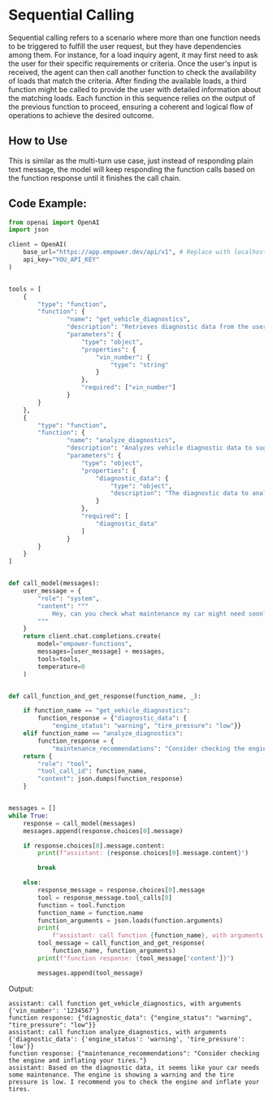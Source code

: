 # Sequential Calling

Sequential calling refers to a scenario where more than one function needs to be triggered to fulfill the user request, but they have dependencies among them. For instance, for a load inquiry agent, it may first need to ask the user for their specific requirements or criteria. Once the user's input is received, the agent can then call another function to check the availability of loads that match the criteria. After finding the available loads, a third function might be called to provide the user with detailed information about the matching loads. Each function in this sequence relies on the output of the previous function to proceed, ensuring a coherent and logical flow of operations to achieve the desired outcome.

## How to Use

This is similar as the multi-turn use case, just instead of responding plain text message, the model will keep responding the function calls based on the function response until it finishes the call chain.

## Code Example:

```python
from openai import OpenAI
import json

client = OpenAI(
    base_url="https://app.empower.dev/api/v1", # Replace with localhost if running in Llama.cpp server
    api_key="YOU_API_KEY"
)


tools = [
    {
        "type": "function",
        "function": {
                "name": "get_vehicle_diagnostics",
                "description": "Retrieves diagnostic data from the user's vehicle",
                "parameters": {
                    "type": "object",
                    "properties": {
                        "vin_number": {
                            "type": "string"
                        }
                    },
                    "required": ["vin_number"]
                }
        }
    },
    {
        "type": "function",
        "function": {
                "name": "analyze_diagnostics",
                "description": "Analyzes vehicle diagnostic data to suggest maintenance",
                "parameters": {
                    "type": "object",
                    "properties": {
                        "diagnostic_data": {
                            "type": "object",
                            "description": "The diagnostic data to analyze"
                        }
                    },
                    "required": [
                        "diagnostic_data"
                    ]
                }
        }
    }
]


def call_model(messages):
    user_message = {
        "role": "system",
        "content": """
            Hey, can you check what maintenance my car might need soon? The vin number is 1234567
        """
    }
    return client.chat.completions.create(
        model="empower-functions",
        messages=[user_message] + messages,
        tools=tools,
        temperature=0
    )


def call_function_and_get_response(function_name, _):

    if function_name == "get_vehicle_diagnostics":
        function_response = {"diagnostic_data": {
            "engine_status": "warning", "tire_pressure": "low"}}
    elif function_name == "analyze_diagnostics":
        function_response = {
            "maintenance_recommendations": "Consider checking the engine and inflating your tires."}
    return {
        "role": "tool",
        "tool_call_id": function_name,
        "content": json.dumps(function_response)
    }


messages = []
while True:
    response = call_model(messages)
    messages.append(response.choices[0].message)

    if response.choices[0].message.content:
        print(f"assistant: {response.choices[0].message.content}")

        break

    else:
        response_message = response.choices[0].message
        tool = response_message.tool_calls[0]
        function = tool.function
        function_name = function.name
        function_arguments = json.loads(function.arguments)
        print(
            f"assistant: call function {function_name}, with arguments {function_arguments}")
        tool_message = call_function_and_get_response(
            function_name, function_arguments)
        print(f"function response: {tool_message['content']}")

        messages.append(tool_message)

```

Output:

```
assistant: call function get_vehicle_diagnostics, with arguments {'vin_number': '1234567'}
function response: {"diagnostic_data": {"engine_status": "warning", "tire_pressure": "low"}}
assistant: call function analyze_diagnostics, with arguments {'diagnostic_data': {'engine_status': 'warning', 'tire_pressure': 'low'}}
function response: {"maintenance_recommendations": "Consider checking the engine and inflating your tires."}
assistant: Based on the diagnostic data, it seems like your car needs some maintenance. The engine is showing a warning and the tire pressure is low. I recommend you to check the engine and inflate your tires.
```
